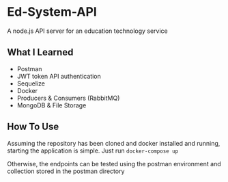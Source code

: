 # Ed-System-API
A node.js API server for an education technology service

## What I Learned
- Postman
- JWT token API authentication
- Sequelize
- Docker
- Producers & Consumers (RabbitMQ)
- MongoDB & File Storage

## How To Use
Assuming the repository has been cloned and docker installed and running, starting the application is simple. Just run
`
docker-compose up
`

Otherwise, the endpoints can be tested using the postman environment and collection stored in the postman directory
